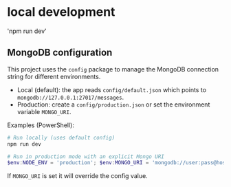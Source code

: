 # local development 
'npm run dev'


## MongoDB configuration

This project uses the `config` package to manage the MongoDB connection string for different environments.

- Local (default): the app reads `config/default.json` which points to `mongodb://127.0.0.1:27017/messages`.
- Production: create a `config/production.json` or set the environment variable `MONGO_URI`.

Examples (PowerShell):

```powershell
# Run locally (uses default config)
npm run dev

# Run in production mode with an explicit Mongo URI
$env:NODE_ENV = 'production'; $env:MONGO_URI = 'mongodb://user:pass@host:27017/yourdb'; node index.js
```

If `MONGO_URI` is set it will override the config value.

